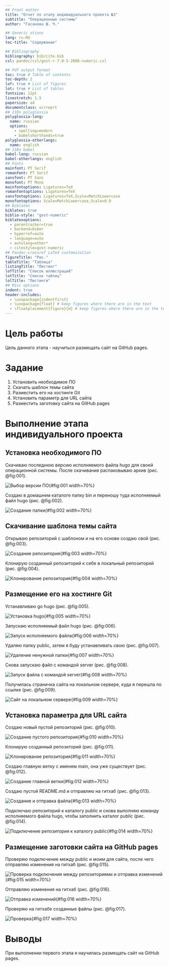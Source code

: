 ```yaml
---
## Front matter
title: "Отчет по этапу индивидуального проекта №1"
subtitle: "Операционные системы"
author: "Гасанова Ш. Ч."

## Generic otions
lang: ru-RU
toc-title: "Содержание"

## Bibliography
bibliography: bib/cite.bib
csl: pandoc/csl/gost-r-7-0-5-2008-numeric.csl

## Pdf output format
toc: true # Table of contents
toc-depth: 2
lof: true # List of figures
lot: true # List of tables
fontsize: 12pt
linestretch: 1.5
papersize: a4
documentclass: scrreprt
## I18n polyglossia
polyglossia-lang:
  name: russian
  options:
	- spelling=modern
	- babelshorthands=true
polyglossia-otherlangs:
  name: english
## I18n babel
babel-lang: russian
babel-otherlangs: english
## Fonts
mainfont: PT Serif
romanfont: PT Serif
sansfont: PT Sans
monofont: PT Mono
mainfontoptions: Ligatures=TeX
romanfontoptions: Ligatures=TeX
sansfontoptions: Ligatures=TeX,Scale=MatchLowercase
monofontoptions: Scale=MatchLowercase,Scale=0.9
## Biblatex
biblatex: true
biblio-style: "gost-numeric"
biblatexoptions:
  - parentracker=true
  - backend=biber
  - hyperref=auto
  - language=auto
  - autolang=other*
  - citestyle=gost-numeric
## Pandoc-crossref LaTeX customization
figureTitle: "Рис."
tableTitle: "Таблица"
listingTitle: "Листинг"
lofTitle: "Список иллюстраций"
lotTitle: "Список таблиц"
lolTitle: "Листинги"
## Misc options
indent: true
header-includes:
  - \usepackage{indentfirst}
  - \usepackage{float} # keep figures where there are in the text
  - \floatplacement{figure}{H} # keep figures where there are in the text
---
```


# Цель работы

Цель данного этапа - научиться размещать сайт на GitHub pages.

# Задание

1. Установить необходимое ПО
2. Скачать шаблон темы сайта
3. Разместить его на хостинге Git
4. Установить параметр для URL сайта
5. Разместить заготовку сайта на GitHub pages

# Выполнение этапа индивидуального проекта

## Установка необходимого ПО

Скачиваю последнюю версию исполняемого файла hugo для своей операционной системы. После скачивания распаковываю архив (рис. @fig:001).

![Выбор версии ПО](image/1.png){#fig:001 width=70%}

Создаю в домашнем каталоге папку bin и переношу туда исполняемый файл hugo (рис. @fig:002).

![Создание папки](image/2.png){#fig:002 width=70%}

## Скачивание шаблона темы сайта

Открываю репозиторий с шаблоном и на его основе создаю свой (рис. @fig:003).

![Создание репозитория](image/3.png){#fig:003 width=70%}

Клонирую созданный репозиторий к себе в локальный репозиторий (рис. @fig:004).

![Клонирование репозитория](image/4.png){#fig:004 width=70%}

## Размещение его на хостинге Git

Устанавливаю go hugo (рис. @fig:005).

![Установка hugo](image/5.png){#fig:005 width=70%}

Запускаю исполняемый файл hugo (рис. @fig:006).

![Запуск исполняемого файла](image/6.png){#fig:006 width=70%}

Удаляю папку public, затем я буду устанавливать свою (рис. @fig:007).

![Удаление ненужной папки](image/7.png){#fig:007 width=70%}

Снова запускаю файл с командой server (рис. @fig:008).

![Запуск файла с командой server](image/8.png){#fig:008 width=70%}

Получилась страничка сайта на локальном сервере, куда я перешла по ссылке (рис. @fig:009).

![Сайт на локальном сервере](image/9.png){#fig:009 width=70%}

## Установка параметра для URL сайта

Создаю новый пустой репозиторий (рис. @fig:010).

![Создание пустого репозитория](image/10.png){#fig:010 width=70%}

Клонирую созданный репозиторий (рис. @fig:011).

![Клонирование репозитория](image/11.png){#fig:011 width=70%}

Создаю главную ветку с именем main, она уже существует (рис. @fig:012).

![Создание главной ветки](image/12.png){#fig:012 width=70%}

Создаю пустой README.md и отправляю на гитхаб (рис. @fig:013).

![Создание и отправка файла](image/13.png){#fig:013 width=70%}

Подключаю репозиторий к каталогу public и снова выполняю команду исполняемого файла hugo, чтобы заполнить каталог public (рис. @fig:014).

![Подключение репозитория к каталогу public](image/14.png){#fig:014 width=70%}

## Размещение заготовки сайта на GitHub pages

Проверяю подключение между public и моим для сайта, после чего отправляю изменения на гитхаб (рис. @fig:015).

![Проверка подключения между репозиториями и отправка изменений](image/15.png){#fig:015 width=70%}

Отправляю изменения на гитхаб (рис. @fig:016).

![Отправка изменений](image/16.png){#fig:016 width=70%}

Проверяю на гитхабе созданные файлы (рис. @fig:017).

![Проверка](image/17.png){#fig:017 width=70%}

# Выводы

При выполнении первого этапа я научилась размещать сайт на GitHub pages.
